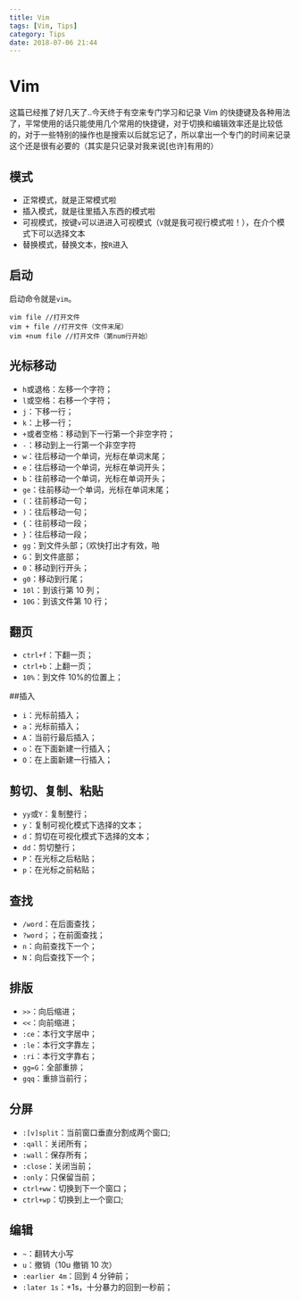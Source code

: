 ```yaml
---
title: Vim
tags: [Vim, Tips]
category: Tips
date: 2018-07-06 21:44
---
```


# Vim

这篇已经推了好几天了..今天终于有空来专门学习和记录 Vim 的快捷键及各种用法了，平常使用的话只能使用几个常用的快捷键，对于切换和编辑效率还是比较低的，对于一些特别的操作也是搜索以后就忘记了，所以拿出一个专门的时间来记录这个还是很有必要的（其实是只记录对我来说[也许]有用的）

## 模式

- 正常模式，就是正常模式啦
- 插入模式，就是往里插入东西的模式啦
- 可视模式，按键`v`可以进进入可视模式（`V`就是我可视行模式啦！），在介个模式下可以选择文本
- 替换模式，替换文本，按`R`进入

## 启动

启动命令就是`vim`。

``` Shell
vim file //打开文件
vim + file //打开文件（文件末尾）
vim +num file //打开文件（第num行开始）
```

## 光标移动

- `h`或退格：左移一个字符；
- `l`或空格：右移一个字符；
- `j`：下移一行；
- `k`：上移一行；
- `+`或者空格：移动到下一行第一个非空字符；
- `-`：移动到上一行第一个非空字符
- `w`：往后移动一个单词，光标在单词末尾；
- `e`：往后移动一个单词，光标在单词开头；
- `b`：往前移动一个单词，光标在单词开头；
- `ge`：往前移动一个单词，光标在单词末尾；
- `(`：往前移动一句；
- `)`：往后移动一句；
- `{`：往前移动一段；
- `}`：往后移动一段；
- `gg`：到文件头部；（欢快打出才有效，啪
- `G`：到文件底部；
- `0`：移动到行开头；
- `g0`：移动到行尾；
- `10l`：到该行第 10 列；
- `10G`：到该文件第 10 行；

## 翻页

- `ctrl+f`：下翻一页；
- `ctrl+b`：上翻一页；
- `10%`：到文件 10%的位置上；

##插入

- `i`：光标前插入；
- `a`：光标前插入；
- `A`：当前行最后插入；
- `o`：在下面新建一行插入；
- `O`：在上面新建一行插入；

## 剪切、复制、粘贴

- `yy`或`Y`：复制整行；
- `y`：复制可视化模式下选择的文本；
- `d`：剪切在可视化模式下选择的文本；
- `dd`：剪切整行；
- `P`：在光标之后粘贴；
- `p`：在光标之前粘贴；

## 查找

- `/word`：在后面查找；
- `?word`；；在前面查找；
- `n`：向前查找下一个；
- `N`：向后查找下一个；

## 排版

- `>>`：向后缩进；
- `<<`：向前缩进；
- `:ce`：本行文字居中；
- `:le`：本行文字靠左；
- `:ri`：本行文字靠右；
- `gg=G`：全部重排；
- `gqq`：重排当前行；

## 分屏

- `:[v]split`：当前窗口垂直分割成两个窗口;
- `:qall`：关闭所有；
- `:wall`：保存所有；
- `:close`：关闭当前；
- `:only`：只保留当前；
- `ctrl+ww`：切换到下一个窗口；
- `ctrl+wp`：切换到上一个窗口;

## 编辑

- `~`：翻转大小写
- `u`：撤销（10u 撤销 10 次）
- `:earlier 4m`：回到 4 分钟前；
- `:later 1s`：+1s，十分暴力的回到一秒前；
